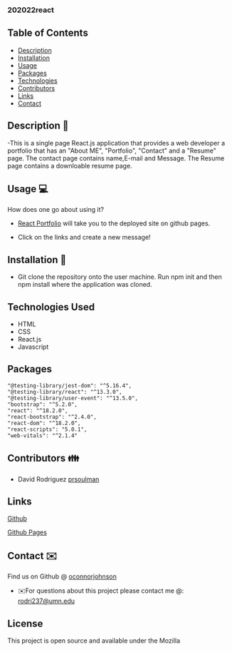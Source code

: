### 202022react


## Table of Contents
* [Description](#description-📃)
* [Installation](#installation-💾)
* [Usage](#usage-💻)
* [Packages](#packages)
* [Technologies](#technologies-used)
* [Contributors](#contributors-👪)
* [Links](#links)
* [Contact](#contact-✉️)
<!-- * [License](#license) -->


## Description 📃
-This is a single page React.js application that provides a web developer a portfolio that has an "About ME", "Portfolio", "Contact" and a "Resume" page. The contact page contains name,E-mail and Message. The Resume page contains a downloable resume page.


## Usage  💻 
How does one go about using it?
- [React Portfolio]( https://prsoulman.github.io/202022react/) will take you to the deployed site on github pages.
* Click on the links and create a new message!



## Installation 💾
* Git clone the repository onto the user machine.
Run npm init and then npm install where the application was cloned.




## Technologies Used
* HTML
* CSS
* React.js
* Javascript

## Packages
    "@testing-library/jest-dom": "^5.16.4",
    "@testing-library/react": "^13.3.0",
    "@testing-library/user-event": "^13.5.0",
    "bootstrap": "^5.2.0",
    "react": "^18.2.0",
    "react-bootstrap": "^2.4.0",
    "react-dom": "^18.2.0",
    "react-scripts": "5.0.1",
    "web-vitals": "^2.1.4"




## Contributors 👪
* David Rodriguez [prsoulman](http://github.com/prsoulman)



## Links 
[Github](https://github.com/prsoulman/202022react)

[Github Pages]( https://prsoulman.github.io/202022react/)


## Contact ✉️
Find us on Github @ [oconnorjohnson](http://github.com/prsoulman)
* ✉️For questions about this project please contact me @: rodri237@umn.edu



 ## License
This project is open source and available under the Mozilla